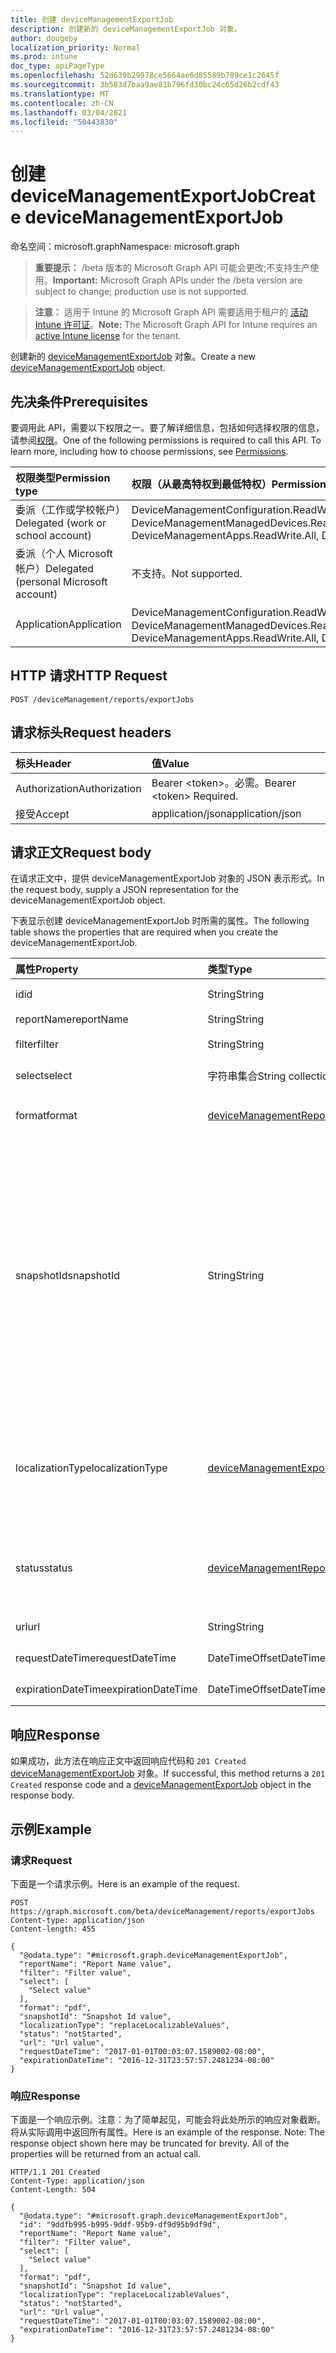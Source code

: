 ```yaml
---
title: 创建 deviceManagementExportJob
description: 创建新的 deviceManagementExportJob 对象。
author: dougeby
localization_priority: Normal
ms.prod: intune
doc_type: apiPageType
ms.openlocfilehash: 52d639b29978ce5864ae6d85589b789ce1c2645f
ms.sourcegitcommit: 3b583d7baa9ae81b796fd30bc24c65d26b2cdf43
ms.translationtype: MT
ms.contentlocale: zh-CN
ms.lasthandoff: 03/04/2021
ms.locfileid: "50443830"
---
```

# <a name="create-devicemanagementexportjob"></a><span data-ttu-id="a4c48-103">创建 deviceManagementExportJob</span><span class="sxs-lookup"><span data-stu-id="a4c48-103">Create deviceManagementExportJob</span></span>

<span data-ttu-id="a4c48-104">命名空间：microsoft.graph</span><span class="sxs-lookup"><span data-stu-id="a4c48-104">Namespace: microsoft.graph</span></span>

> <span data-ttu-id="a4c48-105">**重要提示：** /beta 版本的 Microsoft Graph API 可能会更改;不支持生产使用。</span><span class="sxs-lookup"><span data-stu-id="a4c48-105">**Important:** Microsoft Graph APIs under the /beta version are subject to change; production use is not supported.</span></span>

> <span data-ttu-id="a4c48-106">**注意：** 适用于 Intune 的 Microsoft Graph API 需要适用于租户的 [活动 Intune 许可证](https://go.microsoft.com/fwlink/?linkid=839381)。</span><span class="sxs-lookup"><span data-stu-id="a4c48-106">**Note:** The Microsoft Graph API for Intune requires an [active Intune license](https://go.microsoft.com/fwlink/?linkid=839381) for the tenant.</span></span>

<span data-ttu-id="a4c48-107">创建新的 [deviceManagementExportJob](../resources/intune-reporting-devicemanagementexportjob.md) 对象。</span><span class="sxs-lookup"><span data-stu-id="a4c48-107">Create a new [deviceManagementExportJob](../resources/intune-reporting-devicemanagementexportjob.md) object.</span></span>

## <a name="prerequisites"></a><span data-ttu-id="a4c48-108">先决条件</span><span class="sxs-lookup"><span data-stu-id="a4c48-108">Prerequisites</span></span>
<span data-ttu-id="a4c48-p101">要调用此 API，需要以下权限之一。要了解详细信息，包括如何选择权限的信息，请参阅[权限](/graph/permissions-reference)。</span><span class="sxs-lookup"><span data-stu-id="a4c48-p101">One of the following permissions is required to call this API. To learn more, including how to choose permissions, see [Permissions](/graph/permissions-reference).</span></span>

|<span data-ttu-id="a4c48-111">权限类型</span><span class="sxs-lookup"><span data-stu-id="a4c48-111">Permission type</span></span>|<span data-ttu-id="a4c48-112">权限（从最高特权到最低特权）</span><span class="sxs-lookup"><span data-stu-id="a4c48-112">Permissions (from most to least privileged)</span></span>|
|:---|:---|
|<span data-ttu-id="a4c48-113">委派（工作或学校帐户）</span><span class="sxs-lookup"><span data-stu-id="a4c48-113">Delegated (work or school account)</span></span>|<span data-ttu-id="a4c48-114">DeviceManagementConfiguration.ReadWrite.All、DeviceManagementApps.ReadWrite.All、DeviceManagementManagedDevices.ReadWrite.All</span><span class="sxs-lookup"><span data-stu-id="a4c48-114">DeviceManagementConfiguration.ReadWrite.All, DeviceManagementApps.ReadWrite.All, DeviceManagementManagedDevices.ReadWrite.All</span></span>|
|<span data-ttu-id="a4c48-115">委派（个人 Microsoft 帐户）</span><span class="sxs-lookup"><span data-stu-id="a4c48-115">Delegated (personal Microsoft account)</span></span>|<span data-ttu-id="a4c48-116">不支持。</span><span class="sxs-lookup"><span data-stu-id="a4c48-116">Not supported.</span></span>|
|<span data-ttu-id="a4c48-117">Application</span><span class="sxs-lookup"><span data-stu-id="a4c48-117">Application</span></span>|<span data-ttu-id="a4c48-118">DeviceManagementConfiguration.ReadWrite.All、DeviceManagementApps.ReadWrite.All、DeviceManagementManagedDevices.ReadWrite.All</span><span class="sxs-lookup"><span data-stu-id="a4c48-118">DeviceManagementConfiguration.ReadWrite.All, DeviceManagementApps.ReadWrite.All, DeviceManagementManagedDevices.ReadWrite.All</span></span>|

## <a name="http-request"></a><span data-ttu-id="a4c48-119">HTTP 请求</span><span class="sxs-lookup"><span data-stu-id="a4c48-119">HTTP Request</span></span>
<!-- {
  "blockType": "ignored"
}
-->
``` http
POST /deviceManagement/reports/exportJobs
```

## <a name="request-headers"></a><span data-ttu-id="a4c48-120">请求标头</span><span class="sxs-lookup"><span data-stu-id="a4c48-120">Request headers</span></span>
|<span data-ttu-id="a4c48-121">标头</span><span class="sxs-lookup"><span data-stu-id="a4c48-121">Header</span></span>|<span data-ttu-id="a4c48-122">值</span><span class="sxs-lookup"><span data-stu-id="a4c48-122">Value</span></span>|
|:---|:---|
|<span data-ttu-id="a4c48-123">Authorization</span><span class="sxs-lookup"><span data-stu-id="a4c48-123">Authorization</span></span>|<span data-ttu-id="a4c48-124">Bearer &lt;token&gt;。必需。</span><span class="sxs-lookup"><span data-stu-id="a4c48-124">Bearer &lt;token&gt; Required.</span></span>|
|<span data-ttu-id="a4c48-125">接受</span><span class="sxs-lookup"><span data-stu-id="a4c48-125">Accept</span></span>|<span data-ttu-id="a4c48-126">application/json</span><span class="sxs-lookup"><span data-stu-id="a4c48-126">application/json</span></span>|

## <a name="request-body"></a><span data-ttu-id="a4c48-127">请求正文</span><span class="sxs-lookup"><span data-stu-id="a4c48-127">Request body</span></span>
<span data-ttu-id="a4c48-128">在请求正文中，提供 deviceManagementExportJob 对象的 JSON 表示形式。</span><span class="sxs-lookup"><span data-stu-id="a4c48-128">In the request body, supply a JSON representation for the deviceManagementExportJob object.</span></span>

<span data-ttu-id="a4c48-129">下表显示创建 deviceManagementExportJob 时所需的属性。</span><span class="sxs-lookup"><span data-stu-id="a4c48-129">The following table shows the properties that are required when you create the deviceManagementExportJob.</span></span>

|<span data-ttu-id="a4c48-130">属性</span><span class="sxs-lookup"><span data-stu-id="a4c48-130">Property</span></span>|<span data-ttu-id="a4c48-131">类型</span><span class="sxs-lookup"><span data-stu-id="a4c48-131">Type</span></span>|<span data-ttu-id="a4c48-132">说明</span><span class="sxs-lookup"><span data-stu-id="a4c48-132">Description</span></span>|
|:---|:---|:---|
|<span data-ttu-id="a4c48-133">id</span><span class="sxs-lookup"><span data-stu-id="a4c48-133">id</span></span>|<span data-ttu-id="a4c48-134">String</span><span class="sxs-lookup"><span data-stu-id="a4c48-134">String</span></span>|<span data-ttu-id="a4c48-135">此实体的唯一标识符</span><span class="sxs-lookup"><span data-stu-id="a4c48-135">Unique identifier for this entity</span></span>|
|<span data-ttu-id="a4c48-136">reportName</span><span class="sxs-lookup"><span data-stu-id="a4c48-136">reportName</span></span>|<span data-ttu-id="a4c48-137">String</span><span class="sxs-lookup"><span data-stu-id="a4c48-137">String</span></span>|<span data-ttu-id="a4c48-138">报告的名称</span><span class="sxs-lookup"><span data-stu-id="a4c48-138">Name of the report</span></span>|
|<span data-ttu-id="a4c48-139">filter</span><span class="sxs-lookup"><span data-stu-id="a4c48-139">filter</span></span>|<span data-ttu-id="a4c48-140">String</span><span class="sxs-lookup"><span data-stu-id="a4c48-140">String</span></span>|<span data-ttu-id="a4c48-141">应用于报表的筛选器</span><span class="sxs-lookup"><span data-stu-id="a4c48-141">Filters applied on the report</span></span>|
|<span data-ttu-id="a4c48-142">select</span><span class="sxs-lookup"><span data-stu-id="a4c48-142">select</span></span>|<span data-ttu-id="a4c48-143">字符串集合</span><span class="sxs-lookup"><span data-stu-id="a4c48-143">String collection</span></span>|<span data-ttu-id="a4c48-144">从报告中选择的列</span><span class="sxs-lookup"><span data-stu-id="a4c48-144">Columns selected from the report</span></span>|
|<span data-ttu-id="a4c48-145">format</span><span class="sxs-lookup"><span data-stu-id="a4c48-145">format</span></span>|[<span data-ttu-id="a4c48-146">deviceManagementReportFileFormat</span><span class="sxs-lookup"><span data-stu-id="a4c48-146">deviceManagementReportFileFormat</span></span>](../resources/intune-reporting-devicemanagementreportfileformat.md)|<span data-ttu-id="a4c48-147">导出报表的格式。</span><span class="sxs-lookup"><span data-stu-id="a4c48-147">Format of the exported report.</span></span> <span data-ttu-id="a4c48-148">可取值为：`csv`、`pdf`。</span><span class="sxs-lookup"><span data-stu-id="a4c48-148">Possible values are: `csv`, `pdf`.</span></span>|
|<span data-ttu-id="a4c48-149">snapshotId</span><span class="sxs-lookup"><span data-stu-id="a4c48-149">snapshotId</span></span>|<span data-ttu-id="a4c48-150">String</span><span class="sxs-lookup"><span data-stu-id="a4c48-150">String</span></span>|<span data-ttu-id="a4c48-151">快照是由 ReportName 表示的数据集的可识别子集。</span><span class="sxs-lookup"><span data-stu-id="a4c48-151">A snapshot is an identifiable subset of the dataset represented by the ReportName.</span></span> <span data-ttu-id="a4c48-152">可以在此处使用 sessionId 或 CachedReportConfiguration ID。</span><span class="sxs-lookup"><span data-stu-id="a4c48-152">A sessionId or CachedReportConfiguration id can be used here.</span></span> <span data-ttu-id="a4c48-153">如果指定了 sessionId，则 Filter、Select 和 OrderBy 将应用于 sessionId 表示的数据。</span><span class="sxs-lookup"><span data-stu-id="a4c48-153">If a sessionId is specified, Filter, Select, and OrderBy are applied to the data represented by the sessionId.</span></span> <span data-ttu-id="a4c48-154">不能将 Filter、Select 和 OrderBy 与 CachedReportConfiguration ID 一起指定。</span><span class="sxs-lookup"><span data-stu-id="a4c48-154">Filter, Select, and OrderBy cannot be specified together with a CachedReportConfiguration id.</span></span>|
|<span data-ttu-id="a4c48-155">localizationType</span><span class="sxs-lookup"><span data-stu-id="a4c48-155">localizationType</span></span>|[<span data-ttu-id="a4c48-156">deviceManagementExportJobLocalizationType</span><span class="sxs-lookup"><span data-stu-id="a4c48-156">deviceManagementExportJobLocalizationType</span></span>](../resources/intune-reporting-devicemanagementexportjoblocalizationtype.md)|<span data-ttu-id="a4c48-157">配置如何本地化请求的导出作业。</span><span class="sxs-lookup"><span data-stu-id="a4c48-157">Configures how the requested export job is localized.</span></span> <span data-ttu-id="a4c48-158">可取值为：`localizedValuesAsAdditionalColumn`、`replaceLocalizableValues`。</span><span class="sxs-lookup"><span data-stu-id="a4c48-158">Possible values are: `localizedValuesAsAdditionalColumn`, `replaceLocalizableValues`.</span></span>|
|<span data-ttu-id="a4c48-159">status</span><span class="sxs-lookup"><span data-stu-id="a4c48-159">status</span></span>|[<span data-ttu-id="a4c48-160">deviceManagementReportStatus</span><span class="sxs-lookup"><span data-stu-id="a4c48-160">deviceManagementReportStatus</span></span>](../resources/intune-reporting-devicemanagementreportstatus.md)|<span data-ttu-id="a4c48-161">导出作业的状态。</span><span class="sxs-lookup"><span data-stu-id="a4c48-161">Status of the export job.</span></span> <span data-ttu-id="a4c48-162">可取值为：`unknown`、`notStarted`、`inProgress`、`completed`、`failed`。</span><span class="sxs-lookup"><span data-stu-id="a4c48-162">Possible values are: `unknown`, `notStarted`, `inProgress`, `completed`, `failed`.</span></span>|
|<span data-ttu-id="a4c48-163">url</span><span class="sxs-lookup"><span data-stu-id="a4c48-163">url</span></span>|<span data-ttu-id="a4c48-164">String</span><span class="sxs-lookup"><span data-stu-id="a4c48-164">String</span></span>|<span data-ttu-id="a4c48-165">导出的报告的临时位置</span><span class="sxs-lookup"><span data-stu-id="a4c48-165">Temporary location of the exported report</span></span>|
|<span data-ttu-id="a4c48-166">requestDateTime</span><span class="sxs-lookup"><span data-stu-id="a4c48-166">requestDateTime</span></span>|<span data-ttu-id="a4c48-167">DateTimeOffset</span><span class="sxs-lookup"><span data-stu-id="a4c48-167">DateTimeOffset</span></span>|<span data-ttu-id="a4c48-168">请求导出报告的时间</span><span class="sxs-lookup"><span data-stu-id="a4c48-168">Time that the exported report was requested</span></span>|
|<span data-ttu-id="a4c48-169">expirationDateTime</span><span class="sxs-lookup"><span data-stu-id="a4c48-169">expirationDateTime</span></span>|<span data-ttu-id="a4c48-170">DateTimeOffset</span><span class="sxs-lookup"><span data-stu-id="a4c48-170">DateTimeOffset</span></span>|<span data-ttu-id="a4c48-171">导出报告过期的时间</span><span class="sxs-lookup"><span data-stu-id="a4c48-171">Time that the exported report expires</span></span>|



## <a name="response"></a><span data-ttu-id="a4c48-172">响应</span><span class="sxs-lookup"><span data-stu-id="a4c48-172">Response</span></span>
<span data-ttu-id="a4c48-173">如果成功，此方法在响应正文中返回响应代码和 `201 Created` [deviceManagementExportJob](../resources/intune-reporting-devicemanagementexportjob.md) 对象。</span><span class="sxs-lookup"><span data-stu-id="a4c48-173">If successful, this method returns a `201 Created` response code and a [deviceManagementExportJob](../resources/intune-reporting-devicemanagementexportjob.md) object in the response body.</span></span>

## <a name="example"></a><span data-ttu-id="a4c48-174">示例</span><span class="sxs-lookup"><span data-stu-id="a4c48-174">Example</span></span>

### <a name="request"></a><span data-ttu-id="a4c48-175">请求</span><span class="sxs-lookup"><span data-stu-id="a4c48-175">Request</span></span>
<span data-ttu-id="a4c48-176">下面是一个请求示例。</span><span class="sxs-lookup"><span data-stu-id="a4c48-176">Here is an example of the request.</span></span>
``` http
POST https://graph.microsoft.com/beta/deviceManagement/reports/exportJobs
Content-type: application/json
Content-length: 455

{
  "@odata.type": "#microsoft.graph.deviceManagementExportJob",
  "reportName": "Report Name value",
  "filter": "Filter value",
  "select": [
    "Select value"
  ],
  "format": "pdf",
  "snapshotId": "Snapshot Id value",
  "localizationType": "replaceLocalizableValues",
  "status": "notStarted",
  "url": "Url value",
  "requestDateTime": "2017-01-01T00:03:07.1589002-08:00",
  "expirationDateTime": "2016-12-31T23:57:57.2481234-08:00"
}
```

### <a name="response"></a><span data-ttu-id="a4c48-177">响应</span><span class="sxs-lookup"><span data-stu-id="a4c48-177">Response</span></span>
<span data-ttu-id="a4c48-p106">下面是一个响应示例。注意：为了简单起见，可能会将此处所示的响应对象截断。将从实际调用中返回所有属性。</span><span class="sxs-lookup"><span data-stu-id="a4c48-p106">Here is an example of the response. Note: The response object shown here may be truncated for brevity. All of the properties will be returned from an actual call.</span></span>
``` http
HTTP/1.1 201 Created
Content-Type: application/json
Content-Length: 504

{
  "@odata.type": "#microsoft.graph.deviceManagementExportJob",
  "id": "9ddfb995-b995-9ddf-95b9-df9d95b9df9d",
  "reportName": "Report Name value",
  "filter": "Filter value",
  "select": [
    "Select value"
  ],
  "format": "pdf",
  "snapshotId": "Snapshot Id value",
  "localizationType": "replaceLocalizableValues",
  "status": "notStarted",
  "url": "Url value",
  "requestDateTime": "2017-01-01T00:03:07.1589002-08:00",
  "expirationDateTime": "2016-12-31T23:57:57.2481234-08:00"
}
```




